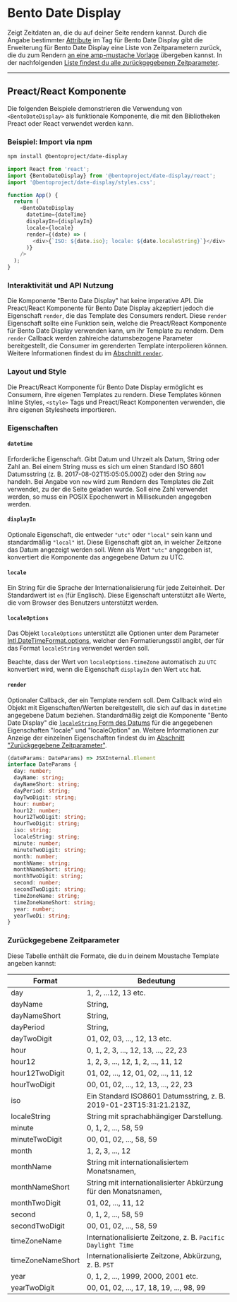# Bento Date Display

Zeigt Zeitdaten an, die du auf deiner Seite rendern kannst. Durch die Angabe bestimmter [Attribute](#attributes) im Tag für Bento Date Display gibt die Erweiterung für Bento Date Display eine Liste von Zeitparametern zurück, die du zum Rendern [an eine amp-mustache Vorlage](../../amp-mustache/amp-mustache.md) übergeben kannst. In der nachfolgenden [Liste findest du alle zurückgegebenen Zeitparameter](#returned-time-parameters).

<!--
## Web Component

TODO(https://go.amp.dev/issue/36619): Restore this section. We don't include it because we don't support <template> in Bento Web Components yet.

An older version of this file contains the removed section, though it's incorrect:

https://github.com/ampproject/amphtml/blob/422d171e87571c4d125a2bf956e78e92444c10e8/extensions/amp-date-display/1.0/README.md
-->

---

## Preact/React Komponente

Die folgenden Beispiele demonstrieren die Verwendung von `<BentoDateDisplay>` als funktionale Komponente, die mit den Bibliotheken Preact oder React verwendet werden kann.

### Beispiel: Import via npm

```sh
npm install @bentoproject/date-display
```

```javascript
import React from 'react';
import {BentoDateDisplay} from '@bentoproject/date-display/react';
import '@bentoproject/date-display/styles.css';

function App() {
  return (
    <BentoDateDisplay
      datetime={dateTime}
      displayIn={displayIn}
      locale={locale}
      render={(date) => (
        <div>{`ISO: ${date.iso}; locale: ${date.localeString}`}</div>
      )}
    />
  );
}
```

### Interaktivität und API Nutzung

Die Komponente "Bento Date Display" hat keine imperative API. Die Preact/React Komponente für Bento Date Display akzeptiert jedoch die Eigenschaft `render`, die das Template des Consumers rendert. Diese `render` Eigenschaft sollte eine Funktion sein, welche die Preact/React Komponente für Bento Date Display verwenden kann, um ihr Template zu rendern. Dem `render` Callback werden zahlreiche datumsbezogene Parameter bereitgestellt, die Consumer im gerenderten Template interpolieren können. Weitere Informationen findest du im <a href="#render" data-md-type="link">Abschnitt `render`</a>.

### Layout und Style

Die Preact/React Komponente für Bento Date Display ermöglicht es Consumern, ihre eigenen Templates zu rendern. Diese Templates können Inline Styles, `<style>` Tags und Preact/React Komponenten verwenden, die ihre eigenen Stylesheets importieren.

### Eigenschaften

#### `datetime`

Erforderliche Eigenschaft. Gibt Datum und Uhrzeit als Datum, String oder Zahl an. Bei einem String muss es sich um einen Standard ISO 8601 Datumsstring (z. B. 2017-08-02T15:05:05.000Z) oder den String `now` handeln. Bei Angabe von `now` wird zum Rendern des Templates die Zeit verwendet, zu der die Seite geladen wurde. Soll eine Zahl verwendet werden, so muss ein POSIX Epochenwert in Millisekunden angegeben werden.

#### `displayIn`

Optionale Eigenschaft, die entweder `"utc"` oder `"local"` sein kann und standardmäßig `"local"` ist. Diese Eigenschaft gibt an, in welcher Zeitzone das Datum angezeigt werden soll. Wenn als Wert `"utc"` angegeben ist, konvertiert die Komponente das angegebene Datum zu UTC.

#### `locale`

Ein String für die Sprache der Internationalisierung für jede Zeiteinheit. Der Standardwert ist `en` (für Englisch). Diese Eigenschaft unterstützt alle Werte, die vom Browser des Benutzers unterstützt werden.

#### `localeOptions`

Das Objekt `localeOptions` unterstützt alle Optionen unter dem Parameter [Intl.DateTimeFormat.options](https://developer.mozilla.org/en-US/docs/Web/JavaScript/Reference/Global_Objects/Intl/DateTimeFormat/DateTimeFormat#parameters), welcher den Formatierungsstil angibt, der für das Format `localeString` verwendet werden soll.

Beachte, dass der Wert von `localeOptions.timeZone` automatisch zu `UTC` konvertiert wird, wenn die Eigenschaft `displayIn` den Wert `utc` hat.

#### `render`

Optionaler Callback, der ein Template rendern soll. Dem Callback wird ein Objekt mit Eigenschaften/Werten bereitgestellt, die sich auf das in `datetime` angegebene Datum beziehen. Standardmäßig zeigt die Komponente "Bento Date Display" die [`localeString` Form des Datums](https://developer.mozilla.org/en-US/docs/Web/JavaScript/Reference/Global_Objects/Date/toLocaleString) für die angegebenen Eigenschaften "locale" und "localeOption" an. Weitere Informationen zur Anzeige der einzelnen Eigenschaften findest du im [Abschnitt "Zurückgegebene Zeitparameter"](#returned-time-parameters).

```typescript
(dateParams: DateParams) => JSXInternal.Element
interface DateParams {
  day: number;
  dayName: string;
  dayNameShort: string;
  dayPeriod: string;
  dayTwoDigit: string;
  hour: number;
  hour12: number;
  hour12TwoDigit: string;
  hourTwoDigit: string;
  iso: string;
  localeString: string;
  minute: number;
  minuteTwoDigit: string;
  month: number;
  monthName: string;
  monthNameShort: string;
  monthTwoDigit: string;
  second: number;
  secondTwoDigit: string;
  timeZoneName: string;
  timeZoneNameShort: string;
  year: number;
  yearTwoDi: string;
}
```

### Zurückgegebene Zeitparameter

Diese Tabelle enthält die Formate, die du in deinem Moustache Template angeben kannst:

Format | Bedeutung
--- | ---
day | 1, 2, ...12, 13 etc.
dayName | String,
dayNameShort | String,
dayPeriod | String,
dayTwoDigit | 01, 02, 03, ..., 12, 13 etc.
hour | 0, 1, 2, 3, ..., 12, 13, ..., 22, 23
hour12 | 1, 2, 3, ..., 12, 1, 2, ..., 11, 12
hour12TwoDigit | 01, 02, ..., 12, 01, 02, ..., 11, 12
hourTwoDigit | 00, 01, 02, ..., 12, 13, ..., 22, 23
iso | Ein Standard ISO8601 Datumsstring, z. B. 2019-01-23T15:31:21.213Z,
localeString | String mit sprachabhängiger Darstellung.
minute | 0, 1, 2, ..., 58, 59
minuteTwoDigit | 00, 01, 02, ..., 58, 59
month | 1, 2, 3, ..., 12
monthName | String mit internationalisiertem Monatsnamen,
monthNameShort | String mit internationalisierter Abkürzung für den Monatsnamen,
monthTwoDigit | 01, 02, ..., 11, 12
second | 0, 1, 2, ..., 58, 59
secondTwoDigit | 00, 01, 02, ..., 58, 59
timeZoneName | Internationalisierte Zeitzone, z. B. `Pacific Daylight Time`
timeZoneNameShort | Internationalisierte Zeitzone, Abkürzung, z. B. `PST`
year | 0, 1, 2, ..., 1999, 2000, 2001 etc.
yearTwoDigit | 00, 01, 02, ..., 17, 18, 19, ..., 98, 99
